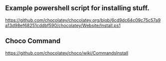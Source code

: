 ## Example powershell script for installing stuff.

https://github.com/chocolatey/chocolatey.org/blob/6cd9dc64c09c75c57a9a13d98ef68251cddbf590/chocolatey/Website/Install.ps1


## Choco Command

https://github.com/chocolatey/choco/wiki/CommandsInstall
